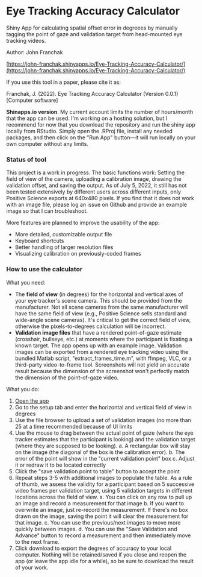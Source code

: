 # Eye Tracking Accuracy Calculator
Shiny App for calculating spatial offset error in degreees by manually tagging the point of gaze and validation target from head-mounted eye tracking videos.

Author: John Franchak 

[https://john-franchak.shinyapps.io/Eye-Tracking-Accuracy-Calculator/](https://john-franchak.shinyapps.io/Eye-Tracking-Accuracy-Calculator/) 

If you use this tool in a paper, please cite it as: 

Franchak, J. (2022). Eye Tracking Accuracy Calculator (Version 0.0.1) [Computer software] 

**Shinapps.io version**. My current account limits the number of hours/month that the app can be used. I'm working on a hosting solution, but I recommend for now that you download the repository and run the shiny app locally from RStudio. Simply open the .RProj file, install any needed packages, and then click on the "Run App" button—it will run locally on your own computer without any limits.

### Status of tool

This project is a work in progress. The basic functions work: Setting the field of view of the camera, uploading a calibration image, drawing the validation offset, and saving the output. As of July 5, 2022, it still has not been tested extensively by different users across different inputs, only Positive Science exports at 640x480 pixels. If you find that it does not work with an image file, please log an issue on Github and provide an example image so that I can troubleshoot. 

More features are planned to improve the usability of the app:
- More detailed, customizable output file
- Keyboard shortcuts
- Better handling of larger resolution files
- Visualizing calibration on previously-coded frames

### How to use the calculator

What you need:
- The **field of view** (in degrees) for the horizontal and vertical axes of your eye tracker's scene camera. This should be provided from the manufacturer. Not all scene cameras from the same manufacturer will have the same field of view (e.g., Positive Science sells standard and wide-angle scene cameras). It's critical to get the correct field of view, otherwise the pixels-to-degrees calculation will be incorrect.
- **Validation image files** that have a rendered point-of-gaze estimate (crosshair, bullseye, etc.) at moments where the participant is fixating a known target. The app opens up with an example image. Validation images can be exported from a rendered eye tracking video using the bundled Matlab script, "extract_frames_time.m", with ffmpeg, VLC, or a third-party video-to-frame tool. Screenshots will not yield an accurate result because the dimension of the screenshot won't perfectly match the dimension of the point-of-gaze video. 

What you do:
1. [Open the app](https://john-franchak.shinyapps.io/Eye-Tracking-Accuracy-Calculator/)
2. Go to the setup tab and enter the horizontal and vertical field of view in degrees
3. Use the file browser to upload a set of validation images (no more than 25 at a time recommended because of UI limits
4. Use the mouse to drag between the actual point of gaze (where the eye tracker estimates that the participant is looking) and the validation target (where they are supposed to be looking). 
  a. A rectangular box will stay on the image (the diagonal of the box is the calibration error).
  b. The error of the point will show in the "current validation point" box
  c. Adjust it or redraw it to be located correctly
5. Click the "save validation point to table" button to accept the point
6. Repeat steps 3-5 with additional images to populate the table. As a rule of thumb, we assess the validity for a participant based on 5 successive video frames per validation target, using 5 validation targets in different locations across the field of view. 
  a. You can click on any row to pull up an image and record a measurement for that image
  b. If you want to overwrite an image, just re-record the measurement. If there's no box drawn on the image, saving the point it will clear the measurement for that image.
  c. You can use the previous/next images to move more quickly between images.
  d. You can use the "Save Validation and Advance" button to record a measurement and then immediately move to the next frame.
7. Click download to export the degrees of accuracy to your local computer. Nothing will be retained/saved if you close and reopen the app (or leave the app idle for a while), so be sure to download the result of your work. 


